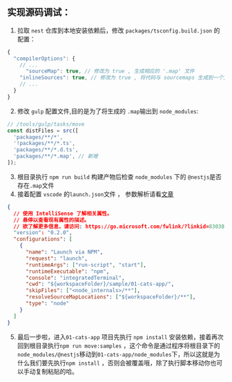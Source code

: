 ## 实现源码调试：

1. 拉取 `nest` 仓库到本地安装依赖后，修改 `packages/tsconfig.build.json` 的配置：

```js
{
  "compilerOptions": {
    // ...
	  "sourceMap": true, // 修改为 true , 生成相应的 '.map' 文件
    "inlineSources": true, // 修改为 true , 将代码与 sourcemaps 生成到一个文件中，要求同时设置了 --inlineSourceMap 或 --sourceMap 属性
    // ...
  }
}
```

2. 修改 `gulp` 配置文件,目的是为了将生成的 `.map`输出到 `node_modules`:

```js
// /tools/gulp/tasks/move
const distFiles = src([
  'packages/**/*',
  '!packages/**/*.ts',
  'packages/**/*.d.ts',
  'packages/**/*.map', // 新增
]);
```

3. 根目录执行 `npm run build` 构建产物后检查 `node_modules` 下的 `@nestjs`是否存在`.map`文件
4. 接着配置 `vscode` 的`launch.json`文件 ， 参数解析请看[文章](https://www.jianshu.com/p/d3c6e25ae815)

```json
{
  // 使用 IntelliSense 了解相关属性。
  // 悬停以查看现有属性的描述。
  // 欲了解更多信息，请访问: https://go.microsoft.com/fwlink/?linkid=830387
  "version": "0.2.0",
  "configurations": [
    {
      "name": "Launch via NPM",
      "request": "launch", 
      "runtimeArgs": ["run-script", "start"],
      "runtimeExecutable": "npm",
      "console": "integratedTerminal", 
      "cwd": "${workspaceFolder}/sample/01-cats-app/", 
      "skipFiles": ["<node_internals>/**"],
      "resolveSourceMapLocations": ["${workspaceFolder}/**"],
      "type": "node"
    }
  ]
}

```

5. 最后一步啦，进入`01-cats-app` 项目先执行 `npm install` 安装依赖，接着再次回到根目录执行`npm run move:samples` ，这个命令是通过程序将根目录下的`node_modules/@nestjs`移动到`01-cats-app/node_modules`下，所以这就是为什么我们要先执行`npm install` ，否则会被覆盖哦，除了执行脚本移动你也可以手动复制粘贴的哈。

